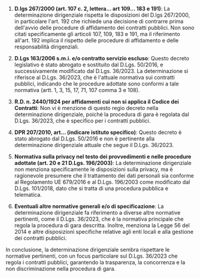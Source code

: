 1. **D.lgs 267/2000 (art. 107 c. 2, lettera... art 109... 183 e 191)**: La determinazione dirigenziale rispetta le disposizioni del D.lgs 267/2000, in particolare l'art. 192 che richiede una decisione di contrarre prima dell'avvio delle procedure di affidamento dei contratti pubblici. Non sono citati specificamente gli articoli 107, 109, 183 e 191, ma il riferimento all'art. 192 implica il rispetto delle procedure di affidamento e delle responsabilità dirigenziali.

2. **D.Lgs 163/2006 s.m.i. e/o contratto servizio escluso**: Questo decreto legislativo è stato abrogato e sostituito dal D.Lgs. 50/2016, e successivamente modificato dal D.Lgs. 36/2023. La determinazione si riferisce al D.Lgs. 36/2023, che è l'attuale normativa sui contratti pubblici, indicando che le procedure adottate sono conformi a tale normativa (artt. 1, 3, 15, 17, 71, 107 comma 3 e 108).

3. **R.D. n. 2440/1924 per affidamenti cui non si applica il Codice dei Contratti**: Non vi è menzione di questo regio decreto nella determinazione dirigenziale, poiché la procedura di gara è regolata dal D.Lgs. 36/2023, che è specifico per i contratti pubblici.

4. **DPR 207/2010, art… (indicare istituto specifico)**: Questo decreto è stato abrogato dal D.Lgs. 50/2016 e non è pertinente alla determinazione dirigenziale attuale che segue il D.Lgs. 36/2023.

5. **Normativa sulla privacy nel testo dei provvedimenti e nelle procedure adottate (art. 20 e 21 D.Lgs. 196/2003)**: La determinazione dirigenziale non menziona specificamente le disposizioni sulla privacy, ma è ragionevole presumere che il trattamento dei dati personali sia conforme al Regolamento UE 679/2016 e al D.Lgs. 196/2003 come modificato dal D.Lgs. 101/2018, dato che si tratta di una procedura pubblica e telematica.

6. **Eventuali altre normative generali e/o di specificazione**: La determinazione dirigenziale fa riferimento a diverse altre normative pertinenti, come il D.Lgs. 36/2023, che è la normativa principale che regola la procedura di gara descritta. Inoltre, menziona la Legge 56 del 2014 e altre disposizioni specifiche relative agli enti locali e alla gestione dei contratti pubblici.

In conclusione, la determinazione dirigenziale sembra rispettare le normative pertinenti, con un focus particolare sul D.Lgs. 36/2023 che regola i contratti pubblici, garantendo la trasparenza, la concorrenza e la non discriminazione nella procedura di gara.